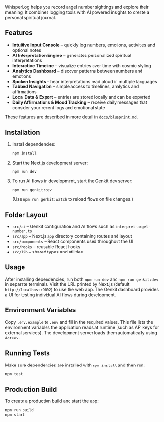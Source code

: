 
WhisperLog helps you record angel number sightings and explore their meaning. It combines logging tools with AI powered insights to create a personal spiritual journal.

## Features
- **Intuitive Input Console** – quickly log numbers, emotions, activities and optional notes
- **AI Interpretation Engine** – generates personalized spiritual interpretations
- **Interactive Timeline** – visualize entries over time with cosmic styling
- **Analytics Dashboard** – discover patterns between numbers and emotions
- **Spoken Insights** – hear interpretations read aloud in multiple languages
- **Tabbed Navigation** – simple access to timelines, analytics and affirmations
- **Local Data & Export** – entries are stored locally and can be exported
- **Daily Affirmations & Mood Tracking** – receive daily messages that consider your recent logs and emotional state

These features are described in more detail in [`docs/blueprint.md`](docs/blueprint.md).

## Installation
1. Install dependencies:
   ```bash
   npm install
   ```
2. Start the Next.js development server:
   ```bash
   npm run dev
   ```
3. To run AI flows in development, start the Genkit dev server:
   ```bash
   npm run genkit:dev
   ```
   (Use `npm run genkit:watch` to reload flows on file changes.)

## Folder Layout
- `src/ai` – Genkit configuration and AI flows such as `interpret-angel-number.ts`
- `src/app` – Next.js `app` directory containing routes and layout
- `src/components` – React components used throughout the UI
- `src/hooks` – reusable React hooks
- `src/lib` – shared types and utilities

## Usage
After installing dependencies, run both `npm run dev` and `npm run genkit:dev` in separate terminals. Visit the URL printed by Next.js (default `http://localhost:9002`) to use the web app. The Genkit dashboard provides a UI for testing individual AI flows during development.

## Environment Variables
Copy `.env.example` to `.env` and fill in the required values. This file lists the environment variables the application reads at runtime (such as API keys for external services). The development server loads them automatically using `dotenv`.

## Running Tests
Make sure dependencies are installed with `npm install` and then run:

```bash
npm test
```

## Production Build
To create a production build and start the app:

```bash
npm run build
npm start
```
